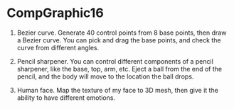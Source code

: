 # CompGraphic16
1. Bezier curve. Generate 40 control points from 8 base points, then draw a Bezier curve. You can pick and drag the base points, and check the curve from different angles.

2. Pencil sharpener. You can control different components of a pencil sharpener, like the base, top, arm, etc. Eject a ball from the end of the pencil, and the body will move to the location the ball drops.

3. Human face. Map the texture of my face to 3D mesh, then give it the ability to have different emotions.
